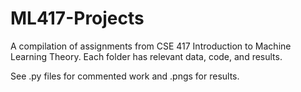 # ML417-Projects
 A compilation of assignments from CSE 417 Introduction to Machine Learning Theory. Each folder has relevant data, code, and results. 
 
See .py files for commented work and .pngs for results.
